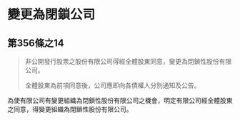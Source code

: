 # 變更為閉鎖公司

## 第356條之14

> 非公開發行股票之股份有限公司得經全體股東同意，變更為閉鎖性股份有限公司。
>
> 全體股東為前項同意後，公司應即向各債權人分別通知及公告。

為使有限公司有變更組織為閉鎖性股份有限公司之機會，明定有限公司經全體股東之同意，得變更組織為閉鎖性股份有限公司。
